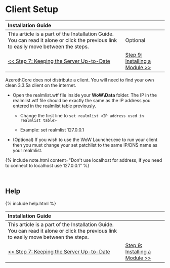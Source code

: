 # Client Setup

| Installation Guide                                                                                                                   |                                                       |
| :----------------------------------------------------------------------------------------------------------------------------------- | :---------------------------------------------------- |
| This article is a part of the Installation Guide. You can read it alone or click the previous link to easily move between the steps. | Optional                                              |
| [<< Step 7: Keeping the Server Up-to-Date](keeping-the-server-up-to-date)                                                            | [Step 9: Installing a Module >>](installing-a-module) |

AzerothCore does not distribute a client. You will need to find your own clean 3.3.5a client on the internet.

- Open the realmlist.wtf file inside your **WoW\Data** folder. The IP in the realmlist.wtf file should be exactly the same as the IP address you entered in the realmlist table previously.

    - Change the first line to `set realmlist <IP address used in realmlist table>`
    
    - Example: set realmlist 127.0.0.1

- (Optional) If you wish to use the WoW Launcher.exe to run your client then you must change your set patchlist to the same IP/DNS name as your realmlist.

{% include note.html content="Don't use localhost for address, if you need to connect to localhost use 127.0.0.1" %}

<br>

## Help

{% include help.html %}

| Installation Guide                                                                                                                   |                                                       |
| :----------------------------------------------------------------------------------------------------------------------------------- | :---------------------------------------------------- |
| This article is a part of the Installation Guide. You can read it alone or click the previous link to easily move between the steps. |
| [<< Step 7: Keeping the Server Up-to-Date](keeping-the-server-up-to-date)                                                            | [Step 9: Installing a Module >>](installing-a-module) |
